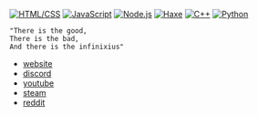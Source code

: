 [![HTML/CSS](https://img.shields.io/static/v1?label=&message=HTML/CSS&color=D41F1F&logo=html5&logoColor=FFFFFF)](https://developer.mozilla.org/en-US/docs/Web/HTML)
[![JavaScript](https://img.shields.io/static/v1?label=&message=JavaScript&color=F1E05A&logo=javascript&logoColor=FFFFFF)](https://developer.mozilla.org/en-US/docs/Web/JavaScript)
[![Node.js](https://img.shields.io/static/v1?label=&message=Node.js&color=47d147&logo=node.js&logoColor=FFFFFF)](https://nodejs.org/en/)
[![Haxe](https://img.shields.io/static/v1?label=&message=Haxe&color=ff751a&logo=Haxe&logoColor=FFFFFF)](https://haxe.org/)
[![C++](https://img.shields.io/static/v1?label=&message=C%2B%2B&color=00599C&logo=C%2B%2B&logoColor=FFFFFF)](http://www.cplusplus.org/)
[![Python](https://img.shields.io/static/v1?label=&message=Python&color=9B18B7&logo=python&logoColor=FFFFFF)](https://www.python.org/)

```
"There is the good,   
There is the bad,    
And there is the infinixius"   
```

- [website](https://infinixius.github.io/)
- [discord](https://discord.com/users/485443784180760578)
- [youtube](https://www.youtube.com/channel/UCYsFRNlEVKQaFf9mJnhdL3g)
- [steam](https://steamcommunity.com/id/infinixius)
- [reddit](https://www.reddit.com/user/theoneandonlyinfiiii/)
